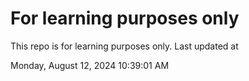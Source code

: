 # For learning purposes only
This repo is for learning purposes only.
Last updated at

Monday, August 12, 2024 10:39:01 AM

